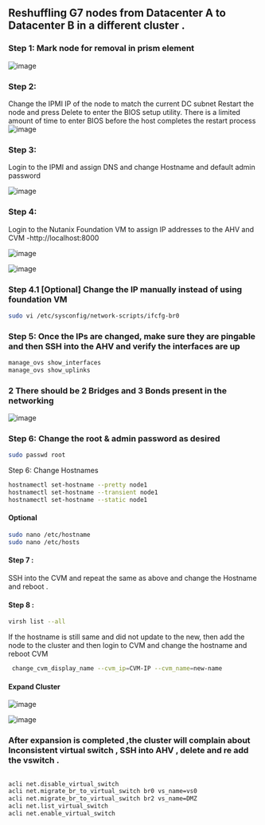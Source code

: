 ## Reshuffling  G7 nodes from Datacenter A to Datacenter B in a different cluster .

### Step 1: Mark node for removal in prism element

![image](https://github.com/securewithsam/Virtualization/assets/85324643/88dd0134-2ab0-40be-8c17-c13030cb4238)

### Step 2: 
Change the IPMI IP of the node to match the current DC subnet 
Restart the node and press Delete to enter the BIOS setup utility.
There is a limited amount of time to enter BIOS before the host completes the restart process
![image](https://github.com/securewithsam/Virtualization/assets/85324643/974abcb9-03a4-4c86-a7af-64c5c055bb26)

### Step 3:
Login to the IPMI and assign DNS and change Hostname and default admin password

![image](https://github.com/securewithsam/Virtualization/assets/85324643/ff94c1e1-7930-4442-a497-de563ce9dd0a)

### Step 4:
Login to the Nutanix Foundation VM to assign IP addresses to the AHV and CVM -http://localhost:8000

![image](https://github.com/securewithsam/Virtualization/assets/85324643/925a3d1d-109b-464a-be32-702499b2ee5e)

![image](https://github.com/securewithsam/Virtualization/assets/85324643/a74760b6-483e-4a14-8fce-6933e9f2b08a)

### Step 4.1 [Optional] Change the IP manually instead of using foundation VM 
```sh
sudo vi /etc/sysconfig/network-scripts/ifcfg-br0
```


### Step 5: Once the IPs are changed, make sure they are pingable and then SSH into the  AHV and verify the interfaces are up 
```sh
manage_ovs show_interfaces
manage_ovs show_uplinks
```
### 2 There should be 2 Bridges and 3 Bonds present in the networking 
![image](https://github.com/securewithsam/Virtualization/assets/85324643/9d9b3069-e9f5-4d87-a421-06b0f4e107c6)

### Step 6: Change the root & admin password as desired 
```sh
sudo passwd root
```
Step 6: Change Hostnames
```sh
hostnamectl set-hostname --pretty node1
hostnamectl set-hostname --transient node1
hostnamectl set-hostname --static node1
```
#### Optional 
```sh
sudo nano /etc/hostname
sudo nano /etc/hosts
```
#### Step 7 :
SSH into the CVM and repeat the same as above and change the Hostname and reboot . 

#### Step 8 :
```sh
virsh list --all
```
If the hostname is still same and did not update to the new, then add the node to the cluster and then login to CVM and change the hostname and reboot CVM 
```sh
 change_cvm_display_name --cvm_ip=CVM-IP --cvm_name=new-name
```

#### Expand Cluster 

![image](https://github.com/securewithsam/Virtualization/assets/85324643/541fb848-63c4-4600-91dc-86210eb3f28c)


![image](https://github.com/securewithsam/Virtualization/assets/85324643/bd951945-1bb8-48b3-b45b-4e10b86446ad)

### After expansion is completed ,the cluster will complain about Inconsistent virtual switch , SSH into AHV , delete and re add the vswitch .
```sh

acli net.disable_virtual_switch
acli net.migrate_br_to_virtual_switch br0 vs_name=vs0
acli net.migrate_br_to_virtual_switch br2 vs_name=DMZ
acli net.list_virtual_switch
acli net.enable_virtual_switch
```
 




